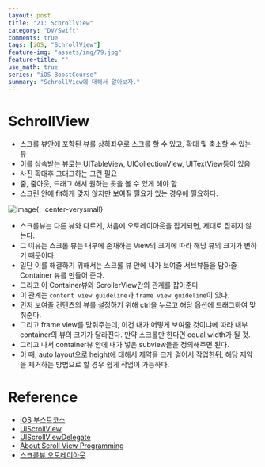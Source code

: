 ```yaml
---
layout: post
title: "21: SchrollView"
category: "DV/Swift"
comments: true
tags: [iOS, "SchrollView"]
feature-img: "assets/img/79.jpg"
feature-title: ""
use_math: true
series: "iOS BoostCourse"
summary: "SchrollView에 대해서 알아보자."
---
```


# SchrollView

* 스크롤 뷰안에 포함된 뷰를 상하좌우로 스크롤 할 수 있고, 확대 및 축소할 수 있는 뷰
* 이를 상속받는 뷰로는 UITableView, UICollectionView, UITextView등이 있음
* 사진 확대후 그대그하는 그런 필요
* 줌, 줌아웃, 드래그 해서 원하는 곳을 볼 수 있게 해야 함
* 스크린 안에 fit하게 맞지 않지만 보여질 필요가 있는 경우에 필요하다.


![image](https://user-images.githubusercontent.com/37871541/125149860-8c3b0200-e176-11eb-97e5-2d8ef72dee2c.png){: .center-verysmall}




* 스크롤뷰는 다른 뷰와 다르게, 처음에 오토레이아웃을 잡게되면, 제대로 잡히지 않는다.
* 그 이유는 스크롤 뷰는 내부에 존재하는 View의 크기에 따라 해당 뷰의 크기가 변하기 때문이다.
* 일단 이를 해결하기 위해서는 스크롤 뷰 안에 내가 보여줄 서브뷰들을 담아줄 Container 뷰를 만들어 준다.
* 그리고 이 Container뷰와 ScrollerView간의 관계를 잡아준다
* 이 관계는 `content view guideline`과 `frame view guideline`이 있다.
* 먼저 보여줄 컨텐츠의 뷰를 설정하기 위해 ctrl을 누르고 해당 옵션에 드래그하여 맞춰준다.
* 그리고 frame view를 맞춰주는데, 이건 내가 어떻게 보여줄 것이냐에 따라 내부 container의 뷰의 크기가 달라진다. 만약 스크롤만 한다면 equal width가 될 것.
* 그리고 나서 container뷰 안에 내가 넣은 subview들을 정의해주면 된다.
* 이 때, auto layout으로 height에 대해서 제약을 크게 걸어서 작업한뒤, 해당 제약을 제거하는 방법으로 할 경우 쉽게 작업이 가능하다.


# Reference

* [iOS 부스트코스](https://www.boostcourse.org/mo326/lecture/16898/?isDesc=false)
* [UIScrollView](https://developer.apple.com/documentation/uikit/uiscrollview)
* [UIScrollViewDelegate](https://developer.apple.com/documentation/uikit/uiscrollviewdelegate)
* [About Scroll View Programming](https://developer.apple.com/library/archive/documentation/WindowsViews/Conceptual/UIScrollView_pg/Introduction/Introduction.html)
* [스크롤뷰 오토레이아웃](https://www.youtube.com/watch?v=MXJffcoWRlw)
